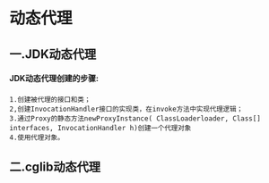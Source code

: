 # 动态代理

## 一.JDK动态代理
#### JDK动态代理创建的步骤:
    1.创建被代理的接口和类；
    2,创建InvocationHandler接口的实现类，在invoke方法中实现代理逻辑；
    3.通过Proxy的静态方法newProxyInstance( ClassLoaderloader, Class[] interfaces, InvocationHandler h)创建一个代理对象
    4.使用代理对象。





## 二.cglib动态代理

